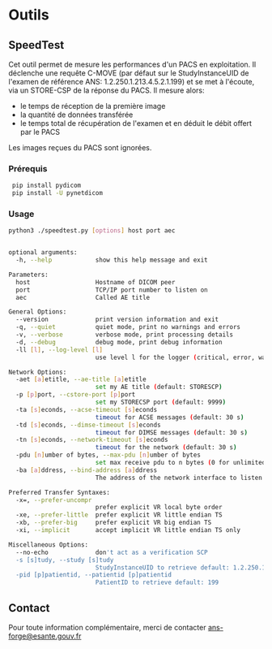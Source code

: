 # Outils

## SpeedTest

Cet outil permet de mesure les performances d'un PACS en exploitation. Il déclenche une requête C-MOVE (par défaut sur le StudyInstanceUID de l'examen de référence ANS: 1.2.250.1.213.4.5.2.1.199) et se met à l'écoute, via un STORE-CSP de la réponse du PACS.
Il mesure alors:
-  le temps de réception de la première image
-  la quantité de données transférée
-  le temps total de récupération de l'examen et en déduit le débit offert par le PACS

Les images reçues du PACS sont ignorées.

### Prérequis

```bash
 pip install pydicom
 pip install -U pynetdicom
```

### Usage

```bash
python3 ./speedtest.py [options] host port aec


optional arguments:
  -h, --help            show this help message and exit

Parameters:
  host                  Hostname of DICOM peer
  port                  TCP/IP port number to listen on
  aec                   Called AE title

General Options:
  --version             print version information and exit
  -q, --quiet           quiet mode, print no warnings and errors
  -v, --verbose         verbose mode, print processing details
  -d, --debug           debug mode, print debug information
  -ll [l], --log-level [l]
                        use level l for the logger (critical, error, warn, info, debug)

Network Options:
  -aet [a]etitle, --ae-title [a]etitle
                        set my AE title (default: STORESCP)
  -p [p]port, --cstore-port [p]port
                        set my STORECSP port (default: 9999)
  -ta [s]econds, --acse-timeout [s]econds
                        timeout for ACSE messages (default: 30 s)
  -td [s]econds, --dimse-timeout [s]econds
                        timeout for DIMSE messages (default: 30 s)
  -tn [s]econds, --network-timeout [s]econds
                        timeout for the network (default: 30 s)
  -pdu [n]umber of bytes, --max-pdu [n]umber of bytes
                        set max receive pdu to n bytes (0 for unlimited, default: 16382)
  -ba [a]ddress, --bind-address [a]ddress
                        The address of the network interface to listen on. If unset, listen on all interfaces.

Preferred Transfer Syntaxes:
  -x=, --prefer-uncompr
                        prefer explicit VR local byte order
  -xe, --prefer-little  prefer explicit VR little endian TS
  -xb, --prefer-big     prefer explicit VR big endian TS
  -xi, --implicit       accept implicit VR little endian TS only

Miscellaneous Options:
  --no-echo             don't act as a verification SCP
  -s [s]tudy, --study [s]tudy
                        StudyInstanceUID to retrieve default: 1.2.250.1.213.4.5.2.1.199
  -pid [p]patientid, --patientid [p]patientid
                        PatientID to retrieve default: 199
```

## Contact

Pour toute information complémentaire, merci de contacter ans-forge@esante.gouv.fr

